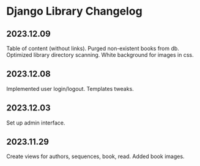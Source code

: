 # Django Library Changelog

## 2023.12.09
Table of content (without links).
Purged non-existent books from db.
Optimized library directory scanning.
White background for images in css.

## 2023.12.08
Implemented user login/logout.
Templates tweaks.

## 2023.12.03
Set up admin interface.

## 2023.11.29
Create views for authors, sequences, book, read.
Added book images.
